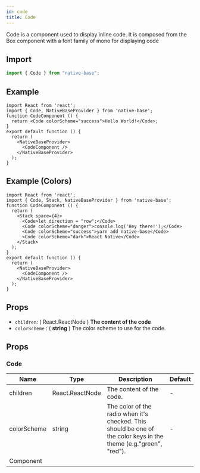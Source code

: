 ```yaml
---
id: code
title: Code
---
```


Code is a component used to display inline code. It is composed from the Box component with a font family of mono for displaying code

## Import

```jsx
import { Code } from "native-base";
```

## Example

```SnackPlayer name=Code%20Example
import React from 'react';
import { Code, NativeBaseProvider } from 'native-base';
function CodeComponent () {
  return <Code colorScheme="success">Hello World!</Code>;
}
export default function () {
  return (
    <NativeBaseProvider>
      <CodeComponent />
    </NativeBaseProvider>
  );
}
```

## Example (Colors)

```SnackPlayer name=Code%20Example(Colors)
import React from 'react';
import { Code, Stack, NativeBaseProvider } from 'native-base';
function CodeComponent () {
  return (
    <Stack space={4}>
      <Code>let direction = "row";</Code>
      <Code colorScheme="danger">console.log('Hey there!');</Code>
      <Code colorScheme="success">yarn add native-base</Code>
      <Code colorScheme="dark">React Native</Code>
    </Stack>
  );
}
export default function () {
  return (
    <NativeBaseProvider>
      <CodeComponent />
    </NativeBaseProvider>
  );
}
```

## Props

- `children`: ( React.ReactNode ) **The content of the code**
- `colorScheme` : ( **string** ) The color scheme to use for the code.

## Props

### Code

| Name        | Type            | Description                                                                                                       | Default |
| ----------- | --------------- | ----------------------------------------------------------------------------------------------------------------- | ------- |
| children    | React.ReactNode | The content of the code.                                                                                          | -       |
| colorScheme | string          | The color of the radio when it's checked. This should be one of the color keys in the theme (e.g."green", "red"). | -       |
| Component   |                 |                                                                                                                   |         |
